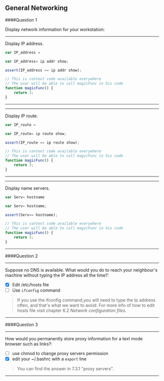 ## General Networking

####Question 1

Display network information for your workstation:


---

Display IP address.

```js
var IP_address =
```

```js
var IP_address= ip addr show;
```

```js
assert(IP_address == ip addr show);
```

```js
// This is context code available everywhere
// The user will be able to call magicFunc in his code
function magicFunc() {
    return 3;
}
```

---


---

Display IP route.

```js
var IP_route =
```

```js
var IP_route= ip route show;
```

```js
assert(IP_route == ip route show);
```

```js
// This is context code available everywhere
// The user will be able to call magicFunc in his code
function magicFunc() {
    return 3;
}
```

---

---

Display name servers.

```js
var Serv= hostname
```

```js
var Serv= hostname;
```

```js
assert(Serv== hostname);
```

```js
// This is context code available everywhere
// The user will be able to call magicFunc in his code
function magicFunc() {
    return 3;
}
```

---


####Question 2



---

Suppose no DNS is available. What would you do to reach your neighbour's machine without typing the IP address all the time?:

- [x] Edit /etc/hosts file
- [ ] Use `ifconfig` command

> If you use the ifconfig command,you will need to type the Ip address often, and that's what we want to avoid. For more info of how to edit hosts file visit chapter 6.2 *Network configuration files*.



---


####Question 3


---

How would you permanently store proxy information for a text mode browser such as links?:

- [ ] use chmod to change proxy servers permission
- [x] edit your ~/.bashrc with a `export` line

> You can find the answer in 7.3.1 "proxy servers".



---


